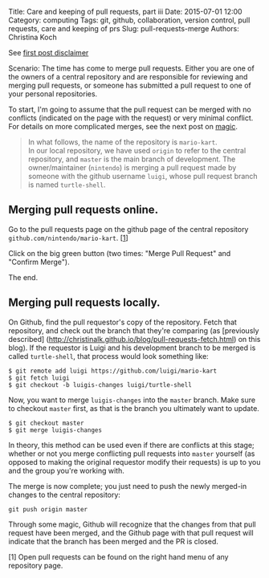 Title: Care and keeping of pull requests, part iii
Date: 2015-07-01 12:00
Category: computing
Tags: git, github, collaboration, version control, pull requests, care and keeping of prs
Slug: pull-requests-merge
Authors: Christina Koch

See [first post disclaimer](http://christinalk.github.io/blog/pull-requests.html)

Scenario: The time has come to merge pull requests.  Either you are one of the owners 
of a central repository and are responsible for reviewing and merging pull requests, 
or someone has submitted a pull request to one of your personal repositories.  

To start, I'm going to assume that the pull request can be merged with no conflicts 
(indicated on the page with the request) or very minimal conflict.  For 
details on more complicated merges, see 
the next post on [magic](pull-requests-magic.html).  

> In what follows, the name of the repository is `mario-kart`.  
> In our local repository, we have used `origin` to refer to the central repository, 
> and `master` is the main branch of 
> development.  The owner/maintainer (`nintendo`) is merging a
> pull request made by someone
> with the github username `luigi`, whose pull request branch is named `turtle-shell`.  

## Merging pull requests online.  

Go to the pull requests page on the github page of the 
central repository `github.com/nintendo/mario-kart`.  [[1](#prs)]

Click on the big green button (two times: "Merge Pull Request" and "Confirm Merge").  

The end.  

## Merging pull requests locally.  

On Github, find the pull requestor's copy of the repository.  Fetch that 
repository, and check out the branch that they're comparing (as [previously described]
(http://christinalk.github.io/blog/pull-requests-fetch.html) on this blog).  If 
 the requestor is Luigi and his development branch to be merged is called 
`turtle-shell`, that process would look something like: 

~~~
$ git remote add luigi https://github.com/luigi/mario-kart
$ git fetch luigi
$ git checkout -b luigis-changes luigi/turtle-shell
~~~

Now, you want to merge `luigis-changes` into the `master` branch.  Make sure 
to checkout `master` first, as that is the branch you ultimately want to 
update.  

~~~
$ git checkout master
$ git merge luigis-changes
~~~

In theory, this method can be used even if there are conflicts at this 
stage; whether or not you merge conflicting pull requests into `master` 
yourself (as opposed to making the original requestor modify their requests) 
is up to you and the group you're working with.

The merge is now complete; you just need to push the newly merged-in 
changes to the central repository: 

~~~
git push origin master
~~~

Through some magic, Github will recognize that the changes from that pull 
request have been merged, and the Github page with that pull request will 
indicate that the branch has been merged and the PR is closed.  


<a name="prs">[1]</a>  Open pull requests can be found on the right 
hand menu of any repository page.  